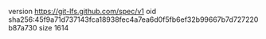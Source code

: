 version https://git-lfs.github.com/spec/v1
oid sha256:45f9a71d737143fca18938fec4a7ea6d0f5fb6ef32b99667b7d727220b87a730
size 1614
